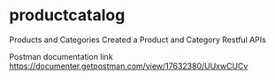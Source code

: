 # productcatalog
Products and Categories
Created a Product and Category Restful APIs


Postman documentation link https://documenter.getpostman.com/view/17632380/UUxwCUCv
